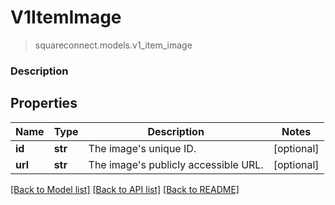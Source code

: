 # V1ItemImage
> squareconnect.models.v1_item_image

### Description

## Properties
Name | Type | Description | Notes
------------ | ------------- | ------------- | -------------
**id** | **str** | The image&#39;s unique ID. | [optional] 
**url** | **str** | The image&#39;s publicly accessible URL. | [optional] 

[[Back to Model list]](../README.md#documentation-for-models) [[Back to API list]](../README.md#documentation-for-api-endpoints) [[Back to README]](../README.md)


